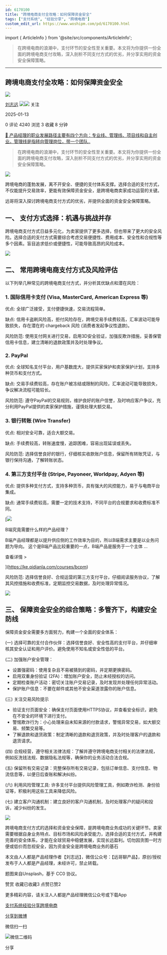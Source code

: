 ```yaml
---
id: 6170100
title: "跨境电商支付全攻略：如何保障资金安全"
tags: ["支付系统", "经验分享", "跨境电商"]
custom_edit_url: https://www.woshipm.com/pd/6170100.html
---
```

import { ArticleInfo } from '@site/src/components/ArticleInfo';

<ArticleInfo
    author="刘志远"
    authorLink="https://www.woshipm.com/u/85173"
    published="2025-01-13"
    views={4240}
    comments={0}
    collects={3}
/>

> 在跨境电商的浪潮中，支付环节的安全性至关重要。本文将为你提供一份全面的跨境电商支付攻略，深入剖析不同支付方式的优劣，并分享实用的资金安全保障策略。

---

## 跨境电商支付全攻略：如何保障资金安全

[![](https://static.woshipm.com/APP_U_202005_20200523203209_5837.jpeg?imageView2/1/w/72/h/72/q/100)](https://www.woshipm.com/u/85173)

[刘志远](https://www.woshipm.com/u/85173) ![](https://static.woshipm.com/tag/1121_1@2x.png)![](https://static.woshipm.com/tag/2104_1@2x.png) 关注

2025-01-13

0 评论 4240 浏览 3 收藏 8 分钟

[🔗 产品经理的职业发展路径主要有四个方向：专业线、管理线、项目线和自主创业。管理线是指转向管理岗位，带一个团队..](https://ke.qidianla.com/courses/90pm)

> 在跨境电商的浪潮中，支付环节的安全性至关重要。本文将为你提供一份全面的跨境电商支付攻略，深入剖析不同支付方式的优劣，并分享实用的资金安全保障策略。

![](https://image.woshipm.com/2024/12/23/f6c4a7a6-c0fd-11ef-a811-00163e1bca14.png)

跨境电商的蓬勃发展，离不开安全、便捷的支付体系支撑。选择合适的支付方式，不仅能提升交易效率，更能有效保障资金安全，是跨境电商卖家成功运营的关键。

远哥将深入探讨跨境电商支付方式的优劣，并提供全面的资金安全保障策略。

## 一、 支付方式选择：机遇与挑战并存

跨境电商支付方式日益多元化，为卖家提供了更多选择，但也带来了更大的安全风险。选择合适的支付方式需要综合考虑交易便捷性、费用成本、安全性和合规性等多个因素。盲目追求低价或便捷性，可能导致高昂的风险成本。

![](https://image.woshipm.com/2025/01/13/3c31d9e4-d10c-11ef-86bd-00163e09d72f.png)

## 二、 常用跨境电商支付方式及风险评估

以下列举几种常见的跨境电商支付方式，并分析其优缺点和潜在风险：

### 1\. 国际信用卡支付 (Visa, MasterCard, American Express 等)

优点: 全球广泛接受，支付便捷快速，交易流程简单。

缺点: 信用卡盗刷风险高，拒付风险存在，跨境交易手续费较高，汇率波动可能导致损失，存在潜在的 chargeback 风险 (消费者发起争议性退款)。

风险防范: 使用支付网关进行交易，启用3D安全验证，加强反欺诈措施，妥善保管信用卡信息，建立清晰的退款政策并及时处理争议。

### 2\. PayPal

优点: 全球知名支付平台，用户基数庞大，提供买家保护和卖家保护计划，支持多种货币和支付方式。

缺点: 交易手续费较高，存在账户被冻结或限制的风险，汇率波动可能导致损失，争议解决流程可能较长。

风险防范: 遵守PayPal的交易规则，维护良好的账户信誉，及时响应客户争议，充分利用PayPal提供的卖家保护措施，谨慎处理大额交易。

### 3\. 银行转账 (Wire Transfer)

优点: 相对安全可靠，适合大额交易。

缺点: 手续费较高，转账速度慢，追踪困难，容易出现延误或丢失。

风险防范: 选择信誉良好的银行，仔细核实收款账户信息，保留所有转账凭证，与银行保持沟通，了解转账状态。

### 4\. 第三方支付平台 (Stripe, Payoneer, Worldpay, Adyen 等)

优点: 提供多种支付方式，支持多种货币，具有强大的风控能力，易于与电商平台集成。

缺点: 通常手续费较高，需要一定的技术支持，不同平台的合规要求和收费标准不同。

[![](https://image.woshipm.com/2023/08/02/f7cafd68-30e3-11ee-9da3-00163e0b5ff3.png)

B端究竟需要什么样的产品经理？

B端产品经理都是以提升供应侧的工作效率为目的，所以B端需求主要是以业务问题为导向。 这个是B端产品比较重要的一点，B端产品是服务于一个主体 ...

查看详情 >

](https://ke.qidianla.com/courses/bcpm)

风险防范: 选择信誉良好、合规运营的第三方支付平台，仔细阅读服务协议，了解其风控措施和收费标准，定期监控交易数据，及时处理异常情况。

![](https://image.woshipm.com/2025/01/13/3cd06a00-d10c-11ef-86bd-00163e09d72f.png)

## 三、 保障资金安全的综合策略：多管齐下，构建安全防线

保障资金安全需要多方面努力，构建一个全面的安全体系：

(一) 选择可靠的支付合作伙伴：选择信誉良好、安全性高的支付平台，并仔细审核其安全认证和用户评价。避免使用不知名或安全性低的平台。

(二) 加强账户安全管理：

*   设置强密码：使用复杂且不易被猜到的密码，并定期更换密码。
*   启用双重身份验证 (2FA)：增加账户安全，防止未经授权的访问。
*   定期检查账户活动：密切关注账户交易记录，及时发现并处理任何异常活动。
*   保护账户信息：不要在邮件或其他不安全渠道泄露你的账户信息。

(三) 关注交易风险提示

*   验证支付页面安全：确保支付页面使用HTTPS协议，并查看安全标识，避免在不安全的环境下进行支付。
*   警惕欺诈行为：小心处理来自未知来源的付款请求，警惕异常交易，如大额交易、频繁交易等。
*   了解退款和退货政策：制定清晰的退款和退货政策，并及时处理客户的退款和退货请求。

(四) 合规经营，遵守相关法律法规：了解并遵守跨境电商支付相关的法律法规，例如反洗钱法规、数据隐私法规等，确保你的业务活动合法合规。

(五) 保留所有交易记录：完整保存所有交易记录，包括订单信息、支付信息、物流信息等，以便日后查账和解决纠纷。

(六) 利用风险管理工具: 许多支付平台提供风险管理工具，例如欺诈检测、身份验证等，积极利用这些工具来降低风险。

(七) 建立客户沟通机制：建立良好的客户沟通机制，及时处理客户的疑问和投诉，减少纠纷的发生。

![](https://image.woshipm.com/2025/01/13/3d7339a6-d10c-11ef-86bd-00163e09d72f.png)

跨境电商支付方式的选择和资金安全保障，是跨境电商业务成功的关键环节。卖家需要根据自身业务特点、目标市场和风险承受能力，选择合适的支付方式，并构建完善的安全体系，才能在全球贸易中稳健发展，实现长远盈利。切勿因贪图一时方便或低价而忽视安全，因为资金安全是跨境电商业务的基石

本文由人人都是产品经理作者【刘志远】，微信公众号：【远哥聊产品】，原创/授权 发布于人人都是产品经理，未经许可，禁止转载。

题图来自Unsplash，基于 CC0 协议。

赞赏 收藏已收藏3 点赞已赞2

更多精彩内容，请关注人人都是产品经理微信公众号或下载App

[支付系统](https://www.woshipm.com/tag/%e6%94%af%e4%bb%98%e7%b3%bb%e7%bb%9f)[经验分享](https://www.woshipm.com/tag/%e7%bb%8f%e9%aa%8c%e5%88%86%e4%ba%ab)[跨境电商](https://www.woshipm.com/tag/%e8%b7%a8%e5%a2%83%e7%94%b5%e5%95%86)

[分享到微博](https://service.weibo.com/share/share.php?appkey=2775287854&title=跨境电商支付全攻略：如何保障资金安全&url=https://www.woshipm.com/pd/6170100.html&pic=https://image.woshipm.com/2024/12/23/f6c4a7a6-c0fd-11ef-a811-00163e1bca14.png)

微信扫一扫

![微信二维码](https://api.pwmqr.com/qrcode/create/?url=https://www.woshipm.com/pd/6170100.html)

分享